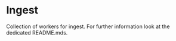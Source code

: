 # Ingest

Collection of workers for ingest. For further information look at the dedicated README.mds.
